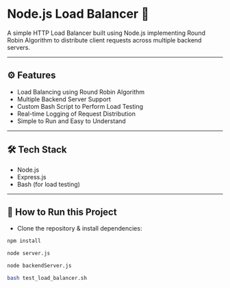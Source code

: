 # Node.js Load Balancer 🚀

A simple HTTP Load Balancer built using Node.js implementing Round Robin Algorithm to distribute client requests across multiple backend servers.

---

## ⚙️ Features
- Load Balancing using Round Robin Algorithm
- Multiple Backend Server Support
- Custom Bash Script to Perform Load Testing
- Real-time Logging of Request Distribution
- Simple to Run and Easy to Understand

---

## 🛠️ Tech Stack
- Node.js
- Express.js
- Bash (for load testing)

---

## 🚀 How to Run this Project

- Clone the repository & install dependencies:

```bash
npm install

node server.js

node backendServer.js

bash test_load_balancer.sh

